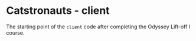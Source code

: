 # Catstronauts - client

The starting point of the `client` code after completing the Odyssey Lift-off I course.
